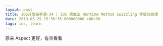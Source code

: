 ```yaml
---
layout: post
title: iOS开发高手课-34 | iOS 黑魔法 Runtime Method Swizzling 背后的原理
date: 2019-05-29 15:30:35.000000000 +08:00
tags: ios, learn
---
```


原来 Aspect 更好，有空看看